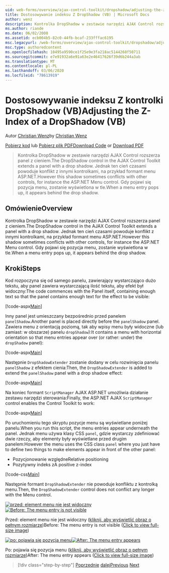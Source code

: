 ```yaml
---
uid: web-forms/overview/ajax-control-toolkit/dropshadow/adjusting-the-z-index-of-a-dropshadow-vb
title: Dostosowywanie indeksu Z DropShadow (VB) | Microsoft Docs
author: wenz
description: Kontrolka DropShadow w zestawie narzędzi AJAX Control rozszerza panel z cieniem. Jednak ten cień czasami powoduje konflikt z innymi kontrolkami, dla insta...
ms.author: riande
ms.date: 06/02/2008
ms.assetid: ecb004b5-82c0-44fb-bcaf-233fffac6195
msc.legacyurl: /web-forms/overview/ajax-control-toolkit/dropshadow/adjusting-the-z-index-of-a-dropshadow-vb
msc.type: authoredcontent
ms.openlocfilehash: 10495a9590ce1f25e9e3fa218ac5144268f50711
ms.sourcegitcommit: e7e91932a6e91a63e2e46417626f39d6b244a3ab
ms.translationtype: MT
ms.contentlocale: pl-PL
ms.lasthandoff: 03/06/2020
ms.locfileid: "78613919"
---
```

# <a name="adjusting-the-z-index-of-a-dropshadow-vb"></a><span data-ttu-id="f250d-104">Dostosowywanie indeksu Z kontrolki DropShadow (VB)</span><span class="sxs-lookup"><span data-stu-id="f250d-104">Adjusting the Z-Index of a DropShadow (VB)</span></span>

<span data-ttu-id="f250d-105">Autor [Christian Wenz](https://github.com/wenz)</span><span class="sxs-lookup"><span data-stu-id="f250d-105">by [Christian Wenz](https://github.com/wenz)</span></span>

<span data-ttu-id="f250d-106">[Pobierz kod](https://download.microsoft.com/download/5/1/6/51652a81-500b-4f6b-88d3-617103e7941e/DropShadow1.vb.zip) lub [Pobierz plik PDF](https://download.microsoft.com/download/b/6/a/b6ae89ee-df69-4c87-9bfb-ad1eb2b23373/dropshadow1VB.pdf)</span><span class="sxs-lookup"><span data-stu-id="f250d-106">[Download Code](https://download.microsoft.com/download/5/1/6/51652a81-500b-4f6b-88d3-617103e7941e/DropShadow1.vb.zip) or [Download PDF](https://download.microsoft.com/download/b/6/a/b6ae89ee-df69-4c87-9bfb-ad1eb2b23373/dropshadow1VB.pdf)</span></span>

> <span data-ttu-id="f250d-107">Kontrolka DropShadow w zestawie narzędzi AJAX Control rozszerza panel z cieniem.</span><span class="sxs-lookup"><span data-stu-id="f250d-107">The DropShadow control in the AJAX Control Toolkit extends a panel with a drop shadow.</span></span> <span data-ttu-id="f250d-108">Jednak ten cień czasami powoduje konflikt z innymi kontrolkami, na przykład formant menu ASP.NET.</span><span class="sxs-lookup"><span data-stu-id="f250d-108">However this shadow sometimes conflicts with other controls, for instance the ASP.NET Menu control.</span></span> <span data-ttu-id="f250d-109">Gdy pojawi się pozycja menu, zostanie wyświetlona w tle.</span><span class="sxs-lookup"><span data-stu-id="f250d-109">When a menu entry pops up, it appears behind the drop shadow.</span></span>

## <a name="overview"></a><span data-ttu-id="f250d-110">Omówienie</span><span class="sxs-lookup"><span data-stu-id="f250d-110">Overview</span></span>

<span data-ttu-id="f250d-111">Kontrolka DropShadow w zestawie narzędzi AJAX Control rozszerza panel z cieniem.</span><span class="sxs-lookup"><span data-stu-id="f250d-111">The DropShadow control in the AJAX Control Toolkit extends a panel with a drop shadow.</span></span> <span data-ttu-id="f250d-112">Jednak ten cień czasami powoduje konflikt z innymi kontrolkami, na przykład formant menu ASP.NET.</span><span class="sxs-lookup"><span data-stu-id="f250d-112">However this shadow sometimes conflicts with other controls, for instance the ASP.NET Menu control.</span></span> <span data-ttu-id="f250d-113">Gdy pojawi się pozycja menu, zostanie wyświetlona w tle.</span><span class="sxs-lookup"><span data-stu-id="f250d-113">When a menu entry pops up, it appears behind the drop shadow.</span></span>

## <a name="steps"></a><span data-ttu-id="f250d-114">Kroki</span><span class="sxs-lookup"><span data-stu-id="f250d-114">Steps</span></span>

<span data-ttu-id="f250d-115">Kod rozpoczyna się od samego panelu, zawierający wystarczająco dużo tekstu, aby panel zawiera wystarczającą ilość tekstu, aby efekt był widoczny:</span><span class="sxs-lookup"><span data-stu-id="f250d-115">The code commences with the Panel itself, containing enough text so that the panel contains enough text for the effect to be visible:</span></span>

[!code-aspx[Main](adjusting-the-z-index-of-a-dropshadow-vb/samples/sample1.aspx)]

<span data-ttu-id="f250d-116">Inny panel jest umieszczany bezpośrednio przed panelem `panelShadow`.</span><span class="sxs-lookup"><span data-stu-id="f250d-116">Another panel is placed directly before the `panelShadow` panel.</span></span> <span data-ttu-id="f250d-117">Zawiera menu z orientacją poziomą, tak aby wpisy menu były widoczne (lub zamiast: w obszarze) panelu `dropShadow`):</span><span class="sxs-lookup"><span data-stu-id="f250d-117">It contains a menu with horizontal orientation so that menu entries appear over (or rather: under) the `dropShadow` panel):</span></span>

[!code-aspx[Main](adjusting-the-z-index-of-a-dropshadow-vb/samples/sample2.aspx)]

<span data-ttu-id="f250d-118">Następnie `DropShadowExtender` zostanie dodany w celu rozwinięcia panelu `panelShadow` z efektem cienia:</span><span class="sxs-lookup"><span data-stu-id="f250d-118">Then, the `DropShadowExtender` is added to extend the `panelShadow` panel with a drop shadow effect:</span></span>

[!code-aspx[Main](adjusting-the-z-index-of-a-dropshadow-vb/samples/sample3.aspx)]

<span data-ttu-id="f250d-119">Na koniec formant `ScriptManager` AJAX ASP.NET umożliwia działanie zestawu narzędzi sterowania:</span><span class="sxs-lookup"><span data-stu-id="f250d-119">Finally, the ASP.NET AJAX `ScriptManager` control enables the Control Toolkit to work:</span></span>

[!code-aspx[Main](adjusting-the-z-index-of-a-dropshadow-vb/samples/sample4.aspx)]

<span data-ttu-id="f250d-120">Po uruchomieniu tego skryptu pozycje menu są wyświetlane poniżej panelu.</span><span class="sxs-lookup"><span data-stu-id="f250d-120">When you run this script, the menu entries appear underneath the panel.</span></span> <span data-ttu-id="f250d-121">Jednak menu używa klasy CSS `panel`, gdzie wystarczy zdefiniować dwie rzeczy, aby elementy były wyświetlane przed drugim panelem:</span><span class="sxs-lookup"><span data-stu-id="f250d-121">However the menu uses the CSS class `panel` where you just have to define two things to make elements appear in front of the other panel:</span></span>

- <span data-ttu-id="f250d-122">Pozycjonowanie względne</span><span class="sxs-lookup"><span data-stu-id="f250d-122">Relative positioning</span></span>
- <span data-ttu-id="f250d-123">Pozytywny indeks z</span><span class="sxs-lookup"><span data-stu-id="f250d-123">A positive z-index</span></span>

[!code-css[Main](adjusting-the-z-index-of-a-dropshadow-vb/samples/sample5.css)]

<span data-ttu-id="f250d-124">Następnie formant `DropShadowExtender` nie powoduje konfliktu z kontrolką menu.</span><span class="sxs-lookup"><span data-stu-id="f250d-124">Then, the `DropShadowExtender` control does not conflict any longer with the Menu control.</span></span>

<span data-ttu-id="f250d-125">[![przed: element menu nie jest widoczny](adjusting-the-z-index-of-a-dropshadow-vb/_static/image2.png)](adjusting-the-z-index-of-a-dropshadow-vb/_static/image1.png)</span><span class="sxs-lookup"><span data-stu-id="f250d-125">[![Before: The menu entry is not visible](adjusting-the-z-index-of-a-dropshadow-vb/_static/image2.png)](adjusting-the-z-index-of-a-dropshadow-vb/_static/image1.png)</span></span>

<span data-ttu-id="f250d-126">Przed: element menu nie jest widoczny ([kliknij, aby wyświetlić obraz o pełnym rozmiarze](adjusting-the-z-index-of-a-dropshadow-vb/_static/image3.png))</span><span class="sxs-lookup"><span data-stu-id="f250d-126">Before: The menu entry is not visible ([Click to view full-size image](adjusting-the-z-index-of-a-dropshadow-vb/_static/image3.png))</span></span>

<span data-ttu-id="f250d-127">[![po: pojawia się pozycja menu](adjusting-the-z-index-of-a-dropshadow-vb/_static/image5.png)](adjusting-the-z-index-of-a-dropshadow-vb/_static/image4.png)</span><span class="sxs-lookup"><span data-stu-id="f250d-127">[![After: The menu entry appears](adjusting-the-z-index-of-a-dropshadow-vb/_static/image5.png)](adjusting-the-z-index-of-a-dropshadow-vb/_static/image4.png)</span></span>

<span data-ttu-id="f250d-128">Po: pojawia się pozycja menu ([kliknij, aby wyświetlić obraz o pełnym rozmiarze](adjusting-the-z-index-of-a-dropshadow-vb/_static/image6.png))</span><span class="sxs-lookup"><span data-stu-id="f250d-128">After: The menu entry appears ([Click to view full-size image](adjusting-the-z-index-of-a-dropshadow-vb/_static/image6.png))</span></span>

> [!div class="step-by-step"]
> <span data-ttu-id="f250d-129">[Poprzednie](manipulating-dropshadow-properties-from-client-code-cs.md)
> [dalej](manipulating-dropshadow-properties-from-client-code-vb.md)</span><span class="sxs-lookup"><span data-stu-id="f250d-129">[Previous](manipulating-dropshadow-properties-from-client-code-cs.md)
[Next](manipulating-dropshadow-properties-from-client-code-vb.md)</span></span>
